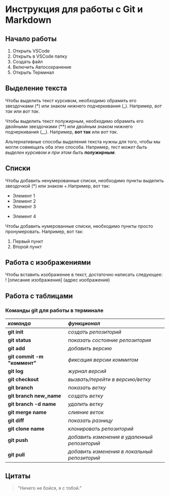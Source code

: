 # Инструкция для работы с Git и Markdown

## Начало работы
1. Открыть VSCode
2. Открыть в VSCode папку
3. Создать файл
4. Включить Автосохранение
5. Открыть Терминал

## Выделение текста
Чтобы выделить текст курсивом, необходимо обрамить его звездочками (*) или знаком нижнего подчеркивания (_). Например, *вот так* или _вот так_.

Чтобы выделить текст полужирным, необходимо обрамить его двойными звездочками (**) или двойным знаком нижнего подчеркивания (__). Например, **вот так** или _вот так_.

Альтернативные способы выделения текста нужны для того, чтобы мы могли совмещать оба этих способа. Например, _тест может быть выделен курсивом и при этом быть **полужирным**_.

## Списки

Чтобы добавить ненумерованные списки, необходимо пункты выделить звездочкой (*) или знаком +.Например, вот так:
* Элемент 1
* Элемент 2
* Элемент 3
+ Элемент 4

Чтобы добавить нумерованные списки, необходимо пункты просто пронумеровать. Например, вот так:
1. Первый пункт
2. Второй пункт

## Работа с изображениями

Чтобы вставить изображение в текст, достаточно написать следующее: ! [описание изображения] (адрес изображения)

## Работа с таблицами

### Команды git для работы в терминале 
|***команда***|***функционал***|
|:-------------------|:-------------------|
|**git init**|*создать репозиторий*|
|**git status**|*показать состояние репозитория*|
|**git add**|*добавить версию*|
|**git commit -m "коммент"**|*фиксация версии коммитом*|
|**git log**|*журнал версий*|
|**git checkout**|*вызвать/перейти в версию/ветку*|
|**git branch**|*показать ветку*|
|**git branch new_name**|*создать ветку*|
|**git branch -d name**|*удалить ветку*|
|**git merge name**|*слияние веток*|
|**git diff**|*показать разницу*|
|**git clone name**|*клонировать репозиторий*|
|**git push**|*добавить изменения в удаленный репозиторий*|
|**git pull**|*добавить изменения в локальный репозиторий*|

## Цитаты
> "Ничего не бойся, я с тобой." 
